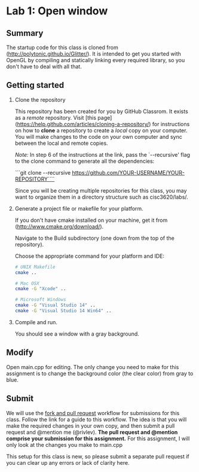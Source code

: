 # Lab 1: Open window

## Summary
The startup code for this class is cloned from (http://polytonic.github.io/Glitter/). It is intended to get you started with OpenGL by compiling and statically linking every required library, so you don't have to deal with all that. 

## Getting started
1. Clone the repository

   This repository has been created for you by GitHub Classrom. It exists as a *remote* repository. Visit [this page] (https://help.github.com/articles/cloning-a-repository/) for instructions on how to **clone** a repository to create a *local* copy on your computer. You will make changes to the code on your own computer and sync between the local and remote copies.

   *Note:* In step 6 of the instructions at the link, pass the `--recursive' flag to the clone command to generate all the dependencies:

   ```git clone --recursive https://github.com/YOUR-USERNAME/YOUR-REPOSITORY````

   Since you will be creating multiple repositories for this class, you may want to organize them in a directory structure such as cisc3620/labs/.

2. Generate a project file or makefile for your platform.

   If you don't have cmake installed on your machine, get it from (http://www.cmake.org/download/).

   Navigate to the Build subdirectory (one down from the top of the repository).

   Choose the appropriate command for your platform and IDE:

   ```bash
   # UNIX Makefile
   cmake ..
   
   # Mac OSX
   cmake -G "Xcode" ..
   
   # Microsoft Windows
   cmake -G "Visual Studio 14" ..
   cmake -G "Visual Studio 14 Win64" ..
   ```

3. Compile and run.

   You should see a window with a gray background.

## Modify

Open main.cpp for editing. The only change you need to make for this assignment is to change the background color (the clear color) from gray to blue.

## Submit
We will use the [fork and pull request](https://guides.github.com/activities/forking/)  workflow for submissions for this class. Follow the link for a guide to this workflow. The idea is that you will make the required changes in your own copy, and then submit a pull request and @mention me (@rivlev). __The pull request and @mention comprise your submission for this assignment.__ For this assignment, I will only look at the changes you make to main.cpp

This setup for this class is new, so please submit a separate pull request if you can clear up any errors or lack of clarity here. 

